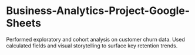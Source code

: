 # Business-Analytics-Project-Google-Sheets
Performed exploratory and cohort analysis on customer churn data. Used calculated fields and visual storytelling to surface key retention trends.
